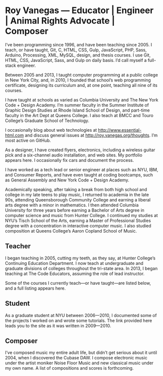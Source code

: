 # Roy Vanegas — Educator | Engineer | Animal Rights Advocate | Composer
I’ve been programming since 1996, and have been teaching since 2005. I teach, or have taught, Git, C, HTML, CSS, Gulp, JavaScript, PHP, Sass, Arduino, Processing, XML, MySQL, design, and thesis courses. I use Git, HTML, CSS, JavaScript, Sass, and Gulp on daily basis. I’d call myself a full-stack engineer.

Between 2005 and 2013, I taught computer programming at a public college in New York City, and, in 2010, I founded that school’s web programming certificate, designing its curriculum and, at one point, teaching all nine of its courses.

I have taught at schools as varied as Columbia University and The New York Code + Design Academy. I’m summer faculty in the Summer Institute of Graphic Design Studies at Rhode Island School of Design, and part-time faculty in the Art Dept at Queens College. I also teach at BMCC and Touro College’s Graduate School of Technology.

I occasionally blog about web technologies at http://www.essential-html.com and discuss general issues at http://roy.vanegas.org/thoughts. I’m most active on GitHub.

As a designer, I have created flyers, electronics, including a wireless guitar pick and a six-channel audio installation, and web sites. My portfolio appears here. I occasionally fix cars and document the process.

I have worked as a tech lead or senior engineer at places such as NYU, IBM, and Consumer Reports, and have even taught at coding bootcamps, such as General Assembly and New York Code + Design Academy.

Academically speaking, after taking a break from both high school and college in my late teens to play music, I returned to academia in the late 90s, attending Queensborough Community College and earning a liberal arts degree with a minor in mathematics. I then attended Columbia University for three years before earning a Bachelor of Arts degree in computer science and music from Hunter College. I continued my studies at NYU’s Tisch School of the Arts, earning a Master of Professional Studies degree with a concentration in interactive computer music. I also studied composition at Queens College’s Aaron Copland School of Music.

## Teacher
I began teaching in 2005, cutting my teeth, as they say, at Hunter College’s Continuing Education Department. I now teach at undergraduate and graduate divisions of colleges throughout the tri-state area. In 2013, I began teaching at The Code Educators, assuming the role of lead instructor.

Some of the courses I currently teach—or have taught—are listed below, and a full listing appears here.

## Student
As a graduate student at NYU between 2006—2010, I documented some of the projects I worked on and wrote some tutorials. The link provided here leads you to the site as it was written in 2009—2010.

## Composer
I’ve composed music my entire adult life, but didn’t get serious about it until 2004, when I discovered the Cubase DAW. I compose electronic music under the artist moniker Noise Floor Music and new classical music under my own name. A list of compositions and scores is forthcoming.
